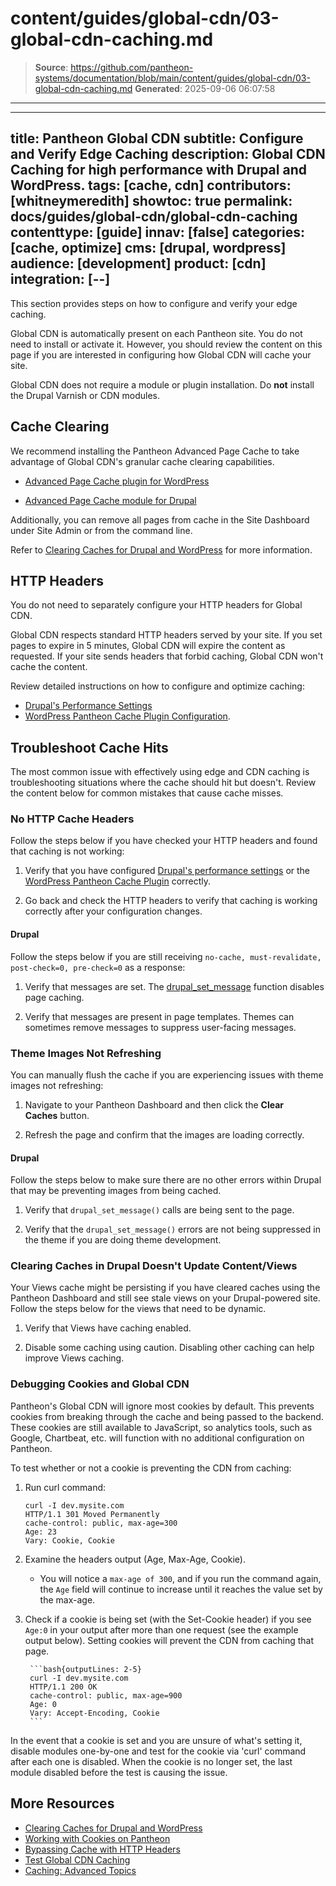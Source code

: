 # content/guides/global-cdn/03-global-cdn-caching.md

> **Source**: https://github.com/pantheon-systems/documentation/blob/main/content/guides/global-cdn/03-global-cdn-caching.md
> **Generated**: 2025-09-06 06:07:58

---

---
title: Pantheon Global CDN
subtitle: Configure and Verify Edge Caching
description: Global CDN Caching for high performance with Drupal and WordPress.
tags: [cache, cdn]
contributors: [whitneymeredith]
showtoc: true
permalink: docs/guides/global-cdn/global-cdn-caching
contenttype: [guide]
innav: [false]
categories: [cache, optimize]
cms: [drupal, wordpress]
audience: [development]
product: [cdn]
integration: [--]
---

This section provides steps on how to configure and verify your edge caching.

Global CDN is automatically present on each Pantheon site. You do not need to install or activate it. However, you should review the content on this page if you are interested in configuring how Global CDN will cache your site.

<Alert title="Note" type="info">

Global CDN does not require a module or plugin installation. Do **not** install the Drupal Varnish or CDN modules.

</Alert>

## Cache Clearing

We recommend installing the Pantheon Advanced Page Cache to take advantage of Global CDN's granular cache clearing capabilities.

- [Advanced Page Cache plugin for WordPress](https://wordpress.org/plugins/pantheon-advanced-page-cache/)

- [Advanced Page Cache module for Drupal](https://www.drupal.org/project/pantheon_advanced_page_cache)

Additionally, you can remove all pages from cache in the Site Dashboard under Site Admin or from the command line.

Refer to [Clearing Caches for Drupal and WordPress](/clear-caches) for more information.

## HTTP Headers

You do not need to separately configure your HTTP headers for Global CDN.

Global CDN respects standard HTTP headers served by your site. If you set pages to expire in 5 minutes, Global CDN will expire the content as requested. If your site sends headers that forbid caching, Global CDN won't cache the content.

Review detailed instructions on how to configure and optimize caching:

- [Drupal's Performance Settings](/drupal-cache)
- [WordPress Pantheon Cache Plugin Configuration](/guides/wordpress-configurations/wordpress-cache-plugin).

## Troubleshoot Cache Hits

The most common issue with effectively using edge and CDN caching is troubleshooting situations where the cache should hit but doesn't. Review the content below for common mistakes that cause cache misses.

### No HTTP Cache Headers

Follow the steps below if you have checked your HTTP headers and found that caching is not working:

1. Verify that you have configured [Drupal's performance settings](/drupal-cache) or the [WordPress Pantheon Cache Plugin](/guides/wordpress-configurations/wordpress-cache-plugin) correctly.

1. Go back and check the HTTP headers to verify that caching is working correctly after your configuration changes.

#### Drupal

Follow the steps below if you are still receiving `no-cache, must-revalidate, post-check=0, pre-check=0` as a response:

1. Verify that messages are set. The [drupal\_set\_message](https://api.drupal.org/api/drupal/includes%21bootstrap.inc/function/drupal_set_message/7) function disables page caching.

1. Verify that messages are present in page templates. Themes can sometimes remove messages to suppress user-facing messages.

### Theme Images Not Refreshing

You can manually flush the cache if you are experiencing issues with theme images not refreshing:

1. Navigate to your Pantheon Dashboard and then click the **Clear Caches** button.

1. Refresh the page and confirm that the images are loading correctly.

#### Drupal

Follow the steps below to make sure there are no other errors within Drupal that may be preventing images from being cached.

1. Verify that `drupal_set_message()` calls are being sent to the page.

1. Verify that the `drupal_set_message()` errors are not being suppressed in the theme if you are doing theme development.

### Clearing Caches in Drupal Doesn't Update Content/Views

Your Views cache might be persisting if you have cleared caches using the Pantheon Dashboard and still see stale views on your Drupal-powered site. Follow the steps below for the views that need to be dynamic.

1. Verify that Views have caching enabled.

1. Disable some caching using caution. Disabling other caching can help improve Views caching.

### Debugging Cookies and Global CDN

Pantheon's Global CDN will ignore most cookies by default. This prevents cookies from breaking through the cache and being passed to the backend. These cookies are still available to JavaScript, so analytics tools, such as Google, Chartbeat, etc. will function with no additional configuration on Pantheon. 

To test whether or not a cookie is preventing the CDN from caching:

1. Run curl command:

    ```bash{outputLines: 2-5}
    curl -I dev.mysite.com
    HTTP/1.1 301 Moved Permanently
    cache-control: public, max-age=300
    Age: 23
    Vary: Cookie, Cookie
    ```
1. Examine the headers output (Age, Max-Age, Cookie).

    - You will notice a `max-age of 300`, and if you run the command again, the `Age` field will continue to increase until it reaches the value set by the max-age.

1. Check if a cookie is being set (with the Set-Cookie header) if you see `Age:0` in your output after more than one request (see the example output below). Setting cookies will prevent the CDN from caching that page.


        ```bash{outputLines: 2-5}
        curl -I dev.mysite.com
        HTTP/1.1 200 OK
        cache-control: public, max-age=900
        Age: 0
        Vary: Accept-Encoding, Cookie
        ```

In the event that a cookie is set and you are unsure of what's setting it, disable modules one-by-one and test for the cookie via 'curl' command after each one is disabled. When the cookie is no longer set, the last module disabled before the test is causing the issue.

## More Resources

- [Clearing Caches for Drupal and WordPress](/clear-caches)
- [Working with Cookies on Pantheon](/cookies)
- [Bypassing Cache with HTTP Headers](/cache-control)
- [Test Global CDN Caching](/guides/global-cdn/test-global-cdn-caching)
- [Caching: Advanced Topics](/caching-advanced-topics)